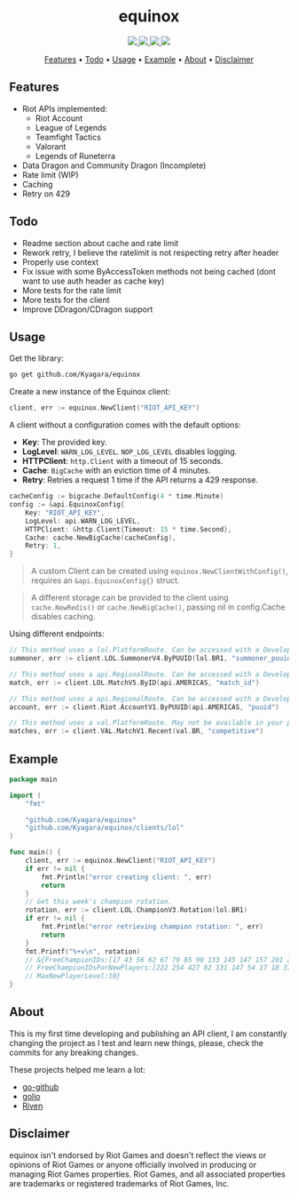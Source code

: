 <div align="center">
	<h1>equinox</h1>
	<p>
		<a href="https://github.com/Kyagara/equinox/releases">
			<img src="https://img.shields.io/github/v/tag/Kyagara/equinox?label=Version&style=flat-square"/>
		</a>  
		<a href="https://pkg.go.dev/github.com/Kyagara/equinox">
			<img src="https://img.shields.io/static/v1?label=Godoc&message=reference&color=blue&style=flat-square"/>
		</a>
		<a href="https://github.com/Kyagara/equinox/actions?query=workflow">
			<img src="https://img.shields.io/github/actions/workflow/status/Kyagara/equinox/ci.yaml?label=CI&style=flat-square"/>
		</a>
		<a href="https://codecov.io/gh/Kyagara/equinox">
			<img src="https://img.shields.io/codecov/c/github/Kyagara/equinox?style=flat-square"/>
		</a>
	</p>
	<p>
		<a href="#features">Features</a> •
		<a href="#todo">Todo</a> •
		<a href="#usage">Usage</a> •
		<a href="#example">Example</a> •
		<a href="#about">About</a> •
		<a href="#disclaimer">Disclaimer</a>
	</p>
</div>

## Features

- Riot APIs implemented:
  - Riot Account
  - League of Legends
  - Teamfight Tactics
  - Valorant
  - Legends of Runeterra
- Data Dragon and Community Dragon (Incomplete)
- Rate limit (WIP)
- Caching
- Retry on 429

## Todo

- Readme section about cache and rate limit
- Rework retry, I believe the ratelimit is not respecting retry after header
- Properly use context
- Fix issue with some ByAccessToken methods not being cached (dont want to use auth header as cache key)
- More tests for the rate limit
- More tests for the client
- Improve DDragon/CDragon support

## Usage

Get the library:

```bash
go get github.com/Kyagara/equinox
```

Create a new instance of the Equinox client:

```go
client, err := equinox.NewClient("RIOT_API_KEY")
```

A client without a configuration comes with the default options:

- **Key**: The provided key.
- **LogLevel**: `WARN_LOG_LEVEL`. `NOP_LOG_LEVEL` disables logging.
- **HTTPClient**: `http.Client` with a timeout of 15 seconds.
- **Cache**: `BigCache` with an eviction time of 4 minutes.
- **Retry**: Retries a request 1 time if the API returns a 429 response.

```go
cacheConfig := bigcache.DefaultConfig(4 * time.Minute)
config := &api.EquinoxConfig{
	Key: "RIOT_API_KEY",
	LogLevel: api.WARN_LOG_LEVEL,
	HTTPClient: &http.Client{Timeout: 15 * time.Second},
	Cache: cache.NewBigCache(cacheConfig),
	Retry: 1,
}
```

> A custom Client can be created using `equinox.NewClientWithConfig()`, requires an `&api.EquinoxConfig{}` struct.

> A different storage can be provided to the client using `cache.NewRedis()` or `cache.NewBigCache()`, passing nil in config.Cache disables caching.

Using different endpoints:

```go
// This method uses a lol.PlatformRoute. Can be accessed with a Development key.
summoner, err := client.LOL.SummonerV4.ByPUUID(lol.BR1, "summoner_puuid")

// This method uses a api.RegionalRoute. Can be accessed with a Development key.
match, err := client.LOL.MatchV5.ByID(api.AMERICAS, "match_id")

// This method uses a api.RegionalRoute. Can be accessed with a Development key.
account, err := client.Riot.AccountV1.ByPUUID(api.AMERICAS, "puuid")

// This method uses a val.PlatformRoute. May not be available in your policy.
matches, err := client.VAL.MatchV1.Recent(val.BR, "competitive")
```

## Example

```go
package main

import (
	"fmt"

	"github.com/Kyagara/equinox"
	"github.com/Kyagara/equinox/clients/lol"
)

func main() {
	client, err := equinox.NewClient("RIOT_API_KEY")
	if err != nil {
		fmt.Println("error creating client: ", err)
		return
	}
	// Get this week's champion rotation.
	rotation, err := client.LOL.ChampionV3.Rotation(lol.BR1)
	if err != nil {
		fmt.Println("error retrieving champion rotation: ", err)
		return
	}
	fmt.Printf("%+v\n", rotation)
	// &{FreeChampionIDs:[17 43 56 62 67 79 85 90 133 145 147 157 201 203 245 518]
	// FreeChampionIDsForNewPlayers:[222 254 427 82 131 147 54 17 18 37]
	// MaxNewPlayerLevel:10}
}
```

## About

This is my first time developing and publishing an API client, I am constantly changing the project as I test and learn new things, please, check the commits for any breaking changes.

These projects helped me learn a lot:

- [go-github](https://github.com/google/go-github)
- [golio](https://github.com/KnutZuidema/golio)
- [Riven](https://github.com/MingweiSamuel/Riven)

## Disclaimer

equinox isn't endorsed by Riot Games and doesn't reflect the views or opinions of Riot Games or anyone officially involved in producing or managing Riot Games properties. Riot Games, and all associated properties are trademarks or registered trademarks of Riot Games, Inc.
